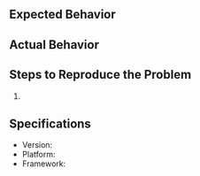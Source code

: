 ## Expected Behavior


## Actual Behavior


## Steps to Reproduce the Problem

  1.

## Specifications

  - Version:
  - Platform:
  - Framework:
